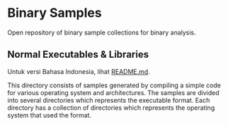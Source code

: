 # Binary Samples

Open repository of binary sample collections for binary analysis.

## Normal Executables & Libraries

Untuk versi Bahasa Indonesia, lihat [README.md](README.md).

This directory consists of samples generated by compiling a simple code for various operating system and architectures. The samples are divided into several directories which represents the executable format. Each directory has a collection of directories which represents the operating system that used the format.

